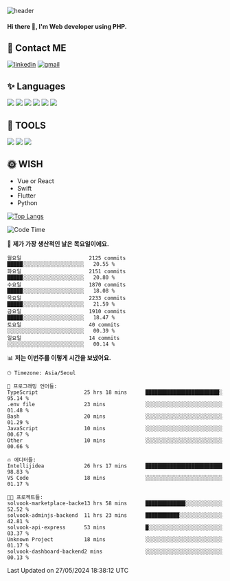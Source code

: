 ![header](https://capsule-render.vercel.app/api?type=waving&color=auto&height=300&section=header&text=Elin&fontSize=90&animation=twinkling)

#### Hi there 👋, I'm <b>Web developer</b> using PHP. ####

<!--
- 🔭 I’m currently working on Uniwill
- 🌱 I’m currently learning Vue or React or Python.
-->

<!---#### I am PHP developer --->

## 💌 Contact ME ###
[<img src='https://img.shields.io/badge/-EunjiKo-%230A66C2?style=flat-square&logo=LinkedIn&logoColor=white' alt='linkedin'>](https://www.linkedin.com/in/https://www.linkedin.com/in/eunji-ko-00a907164//)  [<img src='https://img.shields.io/badge/-einee214%40gmail.com-%23EA4335?style=flat-square&logo=Gmail&logoColor=white' alt='gmail'>](einee214@gmail.com)  


## ✨ Languages
<img src='https://img.shields.io/badge/-PHP-%23777BB4?style=for-the-badge&logo=PHP&logoColor=white'> <img src='https://img.shields.io/badge/-Laravel-%23FF2D20?style=for-the-badge&logo=Laravel&logoColor=white'> <img src='https://img.shields.io/badge/Jquery-%230769AD?style=for-the-badge&logo=Jquery&logoColor=white'> <img src='https://img.shields.io/badge/CSS3-%231572B6?style=for-the-badge&logo=CSS3&logoColor=white'> <img src='https://img.shields.io/badge/Bootstrap-%237952B3?style=for-the-badge&logo=Bootstrap&logoColor=white' > <img src='https://img.shields.io/badge/MySQL-%234479A1?style=for-the-badge&logo=MySQL&logoColor=white' >

## 🌷 TOOLS
<img src='https://img.shields.io/badge/PHPSTORM-%23000000?style=for-the-badge&logo=PhpStorm&logoColor=white' > <img src='https://img.shields.io/badge/GitLab-%23FCA121?style=for-the-badge&logo=GitLab&logoColor=white' > <img src='https://img.shields.io/badge/GitHub-%23181717?style=for-the-badge&logo=GitHub&logoColor=white'>


## 🌞 WISH
- Vue or React
- Swift
- Flutter
- Python


[![Top Langs](https://github-readme-stats.vercel.app/api/top-langs/?username=ein214&layout=compact)](https://github.com/anuraghazra/github-readme-stats)

<!--START_SECTION:waka-->
![Code Time](http://img.shields.io/badge/Code%20Time-3%2C522%20hrs%2024%20mins-blue)

📅 **제가 가장 생산적인 날은 목요일이에요.** 

```text
월요일                      2125 commits        █████░░░░░░░░░░░░░░░░░░░░   20.55 % 
화요일                      2151 commits        █████░░░░░░░░░░░░░░░░░░░░   20.80 % 
수요일                      1870 commits        █████░░░░░░░░░░░░░░░░░░░░   18.08 % 
목요일                      2233 commits        █████░░░░░░░░░░░░░░░░░░░░   21.59 % 
금요일                      1910 commits        █████░░░░░░░░░░░░░░░░░░░░   18.47 % 
토요일                      40 commits          ░░░░░░░░░░░░░░░░░░░░░░░░░   00.39 % 
일요일                      14 commits          ░░░░░░░░░░░░░░░░░░░░░░░░░   00.14 % 
```


📊 **저는 이번주를 이렇게 시간을 보냈어요.** 

```text
🕑︎ Timezone: Asia/Seoul

💬 프로그래밍 언어들: 
TypeScript               25 hrs 18 mins      ████████████████████████░   95.14 % 
.env file                23 mins             ░░░░░░░░░░░░░░░░░░░░░░░░░   01.48 % 
Bash                     20 mins             ░░░░░░░░░░░░░░░░░░░░░░░░░   01.29 % 
JavaScript               10 mins             ░░░░░░░░░░░░░░░░░░░░░░░░░   00.67 % 
Other                    10 mins             ░░░░░░░░░░░░░░░░░░░░░░░░░   00.66 % 

🔥 에디터들: 
Intellijidea             26 hrs 17 mins      █████████████████████████   98.83 % 
VS Code                  18 mins             ░░░░░░░░░░░░░░░░░░░░░░░░░   01.17 % 

🐱‍💻 프로젝트들: 
solvook-marketplace-backe13 hrs 58 mins      █████████████░░░░░░░░░░░░   52.52 % 
solvook-adminjs-backend  11 hrs 23 mins      ███████████░░░░░░░░░░░░░░   42.81 % 
solvook-api-express      53 mins             █░░░░░░░░░░░░░░░░░░░░░░░░   03.37 % 
Unknown Project          18 mins             ░░░░░░░░░░░░░░░░░░░░░░░░░   01.17 % 
solvook-dashboard-backend2 mins              ░░░░░░░░░░░░░░░░░░░░░░░░░   00.13 % 
```


 Last Updated on 27/05/2024 18:38:12 UTC
<!--END_SECTION:waka-->

<!---![GitHub stats](https://github-readme-stats.vercel.app/api?username=ein214&show_icons=true&theme=dracula)  --->



